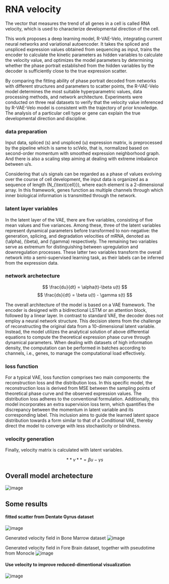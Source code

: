 # RNA velocity

The vector that measures the trend of all genes in a cell is called RNA velocity, which is used to characterize developmental direction of the cell. 

This work proposes a deep learning model, R-VAE-Velo, integrating current neural networks and variational autoencoder. It takes the spliced and unspliced expression values obtained from sequencing as input, trains the encoder to calculate the kinetic parameters as hidden variables to calculate the velocity value, and optimizes the model parameters by determining whether the phase portrait established from the hidden variables by the decoder is sufficiently close to the true expression scatter.

By comparing the fitting ability of phase portrait decoded from networks with different structures and parameters to scatter points, the R-VAE-Velo model determines the most suitable hyperparametric values, data processing methods, and network architecture. Experiments were conducted on three real datasets to verify that the velocity value inferenced by R-VAE-Velo model is consistent with the trajectory of prior knowledge. The analysis of a particular cell type or gene can explain the true developmental direction and discipline.


### data preparation

Input data, spliced (s) and unspliced (u) expression matrix, is preprocessed by the pipeline which is same to scVelo, that is, normalized based on second-order momentum with smoothed expression neighborhood graph. And there is also a scaling step aiming at dealing with extreme imbalance between u/s.

Considering that u/s signals can be regarded as a phase of values evolving over the course of cell development, the input data is organized as a sequence of length \(N_{\text{cell}}\), where each element is a 2-dimensional array. In this framework, genes function as multiple channels through which inner biological information is transmitted through the network.

### latent layer variables

In the latent layer of the VAE, there are five variables, consisting of five mean values and five variances. Among these, three of the latent variables represent dynamical parameters before transformed to non-negative: the generation, splicing, and degradation velocities of mRNA, denoted as \(\alpha\), \(\beta\), and \(\gamma\) respectively. The remaining two variables serve as extremum for distinguishing between upregulation and downregulation processes. These latter two variables transform the overall network into a semi-supervised learning task, as their labels can be inferred from the expression data.

### network archetecture

$$ \frac{du}{dt} = \alpha(t)-\beta u(t) $$
$$ \frac{ds}{dt} = \beta u(t) - \gamma s(t) $$

The overall architecture of the model is based on a VAE framework. The encoder is designed with a bidirectional LSTM or an attention block, followed by a linear layer. In contrast to standard VAE, the decoder does not employ a neural network structure. This decision stems from the challenge of reconstructing the original data from a 10-dimensional latent variable. Instead, the model utilizes the analytical solution of above differential equations to compute the theoretical expression phase curve through dynamical parameters. When dealing with datasets of high information density, the computation can be performed in batches according to channels, i.e., genes, to manage the computational load effectively.

### loss function

For a typical VAE, loss function comprises two main components: the reconstruction loss and the distribution loss. In this specific model, the reconstruction loss is derived from MSE between the sampling points of theoretical phase curve and the observed expression values. The distribution loss adheres to the conventional formulation. Additionally, this model incorporates an extra supervision loss term, which quantifies the discrepancy between the momentum in latent variable and its corresponding label. This inclusion aims to guide the learned latent space distribution towards a form similar to that of a Conditional VAE, thereby direct the model to converge with less stochasticity or blindness.

### velocity generation

Finally, velocity matrix is calculated with latent variables.

$$ **v** = \beta u - \gamma s $$


## Overall model archetecture

![image](https://github.com/RobinZe/R-VAE-Velo/figures/overall_archetecture)


## Some results

#### fitted scatter from Dentate Gyrus dataset
![image](https://github.com/RobinZe/R-VAE-Velo/figures/scatter.png)

Generated velocity field in Bone Marrow dataset
![image](https://github.com/RobinZe/R-VAE-Velo/figures/bonemarrow_velocity.png)

Generated velocity field in Fore Brain dataset, together with pseudotime from Monocle
![image](https://github.com/RobinZe/R-VAE-Velo/figures/forebrain_velocity.png)

#### Use velocity to improve reduced-dimentional visualization
![image](https://github.com/RobinZe/R-VAE-Velo/figures/veloviz_visualization.png)
